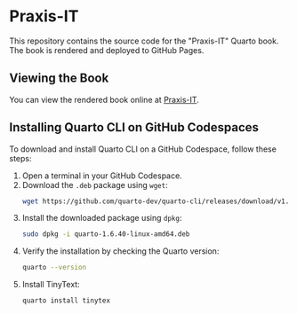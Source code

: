 # Praxis-IT

This repository contains the source code for the "Praxis-IT" Quarto book. The book is rendered and deployed to GitHub Pages.

## Viewing the Book

You can view the rendered book online at [Praxis-IT](https://bsenst.github.io/praxis-it).

## Installing Quarto CLI on GitHub Codespaces

To download and install Quarto CLI on a GitHub Codespace, follow these steps:

1. Open a terminal in your GitHub Codespace.
2. Download the `.deb` package using `wget`:
    ```sh
    wget https://github.com/quarto-dev/quarto-cli/releases/download/v1.6.40/quarto-1.6.40-linux-amd64.deb
    ```
3. Install the downloaded package using `dpkg`:
    ```sh
    sudo dpkg -i quarto-1.6.40-linux-amd64.deb
    ```
4. Verify the installation by checking the Quarto version:
    ```sh
    quarto --version
    ```
5. Install TinyText:
    ```sh
    quarto install tinytex
    ```
